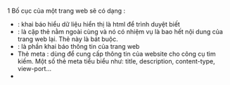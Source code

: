 1 Bố cục của một trang web sẽ có dạng :

+ <!DOCTYPE html> : khai báo hiểu dữ liệu hiển thị là html để trình duyệt biết
+ <html> : là cặp thẻ nằm ngoài cùng và nó có nhiệm vụ là bao hết nội dung của trang web lại. Thẻ này là bát buộc.
+ <head> :  là phần khai báo thông tin của trang web
+ Thẻ meta : dùng để cung cấp thông tin của website cho công cụ tìm kiếm. Một số thẻ meta tiểu biểu như: title, description, content-type, view-port...
+ <title> nằm bên trong thẻ <head> và đây chính là khai báo tiêu đề cho trang web.
+ body : là thành phần quan trọng nhất , nó chứa các đoạn mã dùng để hiển thị trên website
+ Các thẻ còn lại nằm trong thẻ body chính là các thẻ định dạng dữ liệu

Như vậy trong một website chúng ta chia làm hai phần chính : 
 + Phần 1 : Là những khai báo thông tin cho website và ta đặt nó trong thẻ head
 + Phần 2 : Là phần hiển thị định dạng nội dung của trang web mà ta đặt trong thẻ body

2 . Bố cục cơ bản và bao quát nhất của hầu hết các trang web
  + Headers
  + Menu
  + Main content
  + Sidebar
  + Footer

2 . Html cơ bản 
  - Tiêu đề html : Các tiêu đề của html được xác định bằng các thẻ từ h1 - h6
   VD : <h1>This is heading 1</h1>
        <h2>This is heading 2</h2>
        <h3>This is heading 3</h3>
  - Đoạn văn html : các đoạn html được xác định bằng thẻ p 
   VD : <p>This is a paragraph.</p>
        <p>This is another paragraph.</p>
  - Liên kết html : Các thẻ liên kết được xác định bằng thẻ a 
     VD : <a href="https://www.w3schools.com">This is a link</a>
  - Hình ảnh html : thẻ img , src = source
     Vd : <img src="w3schools.jpg" alt="W3Schools.com" width="104" height="142">

3 . Phần tử html 
   - Quy tắc viết các phần tử trong html : khi mở một thẻ tagname phải đóng nó lại
    <tagname > Nội dung ... </tagname>
    - Các phần tử lồng  nhau : Các phần tử trong html có thể lồng vào nhau ( nghĩ là các phần tử này có thể chứa các phần tử khác )
    -Phần tử HTML trống : phần tử không có nội dung gọi là phần tử trống
     vd thẻ <br> là để ngắt dòng 
    -html không phân biệt chữ hoa chữ thường : 
      thẻ <P> cũng giống như thẻ <p>  , nhưng mà nên viết bằng chữ thường 

4 . Thuộc tính HTML 
   - tất cả các phần tử html có thể có thuộc tính
   - các thuộc tính cung cấp thông tin bổ sung cho các phần tử
   - các thuộc tính luôn được chỉ định trong thẻ bắt đầu
   - các thuộc tính thường có trong các cặp tên / và có kiểu : name : "value"
                
   vd trong thẻ a 
   <a href="https://www.w3schools.com">Visit W3Schools</a>
   + có thuộc tính là href , thuộc tính này chỉ định các url của trang mà liên kết chuyển đến
   <img src="img_girl.jpg">
   + thuộc tính src : chỉ định đường dẫn đến đường dẫn mà hình ảnh sẽ được hiển thị
   - có 2 các để chỉ URL trong thẻ img
    + URL tuyệt đối : là liên kết đến hình ảnh bên ngoài được lưu trữ ở một trang web khác
    + URL tương đối : mình sẽ download ảnh đấy về máy , xong rồi cho vào thư mục của tệp 

+Note : nên dùng url tương đối , vì khi lấy url tuyệt đối thì khi mà ảnh của trang web đó thay đổi thì ảnh của mình sẽ thay đổi theo luôn , và nhiều khi còn bị hỏng tên miền

    - thuộc tính chiều dài chiều rộng : chỉ định chiều cao và chiều rộng của hình ảnh ( tính bằng pixel)
       <img src="img_girl.jpg" width="500" height="600">
    - thuộc tính alt : thay thế hình ảnh bằng văn bản nếu hình ảnh bị lỗi
    - thuộc tính style : Thuộc tính style được sử dụng để thêm kiểu vào một phần tử, chẳng hạn như màu sắc, phông chữ, kích thước, v.v.
       <p style="color:red;">This is a red paragraph.</p>
    - thuộc tính lang : luôn bao gồm langthuộc tính bên trong <html>thẻ, để khai báo ngôn ngữ của trang Web. Điều này có nghĩa là để hỗ trợ các công cụ tìm kiếm và trình duyệt
    - thuộc tính tiêu đề : Thuộc titletính xác định một số thông tin bổ sung về một phần tử , giá trị của thuộc tính title sẽ được hiển thị dưới dạng chú giải công cụ khi bạn di chuột qua phần tử:

5 . Đoạn văn html 
  phần tử p xác định một đoạn văn , một đoạn văn luôn bắt đầu trên một dòng mới và các trình duyệt sẽ tự động thêm một số khoảng trắng (lề) vào trước và sau một đoạn văn.

  - hiển thị html : 
     + Bạn không thể chắc chắn HTML sẽ được hiển thị như thế nào
     + Màn hình lớn hay nhỏ và các cửa sổ được thay đổi kích thước sẽ tạo ra các kết quả khác nhau
     + Trình duyệt sẽ tự động loại bỏ bất kì khoảng trắng và dòng thừa khi trang được hiển thị lên 
    
  - quy tắc ngang html 
     Thẻ <hr> dùng để tạo một dòng kẻ ngang giúp tách nội dung trong trang 
     Thẻ <hr> cũng là một thẻ trống

  -  ngắt dòng html 
     Thẻ <br>  dùng để ngắt dòng xuống một dòng mới
     Thể <br> cũng là một thẻ trống
 
  - Giải pháp của vấn đề bài thơ 
    Thẻ <pre> xác định  văn bản định dang trước

5 : Style HTML

 - Thuộc tính HTML styleđược sử dụng để thêm kiểu vào một phần tử, chẳng hạn như màu sắc, phông chữ, kích thước, v.v.
 - cú pháp : <tagname style="property: value"></tagname>

6 : Định dạnh HTML

- html có một số thẻ để xác định văn bản có ý nghĩa được biệt  (tạo cho nó một điểm nhấn)
- Các phần tử định dạng được thiết kế để hiển thị các loại văn bản đặc biệt
        + <b>- Chữ in đậm
        + <strong>- Văn bản quan trọng
        + <i>- Văn bản in nghiêng
        + <em>- Đoạn văn bản được nhấn mạnh , in nghiêng
        + <mark>- Văn bản được đánh dấu
        + <small>- Văn bản nhỏ hơn
        + <del>- Văn bản đã xóa
        + <ins>- Đã chèn văn bản
        + <sub>- Văn bản chỉ số
        + <sup>- Văn bản siêu cấp

7 : Trích dẫn HTML 

 - Phần tử HTML <blockquote>xác định một phần được trích dẫn từ một nguồn khác.
   Trình duyệt thường thụt lề <blockquote>các phần tử.
 
 - Thẻ HTML <q>xác định một trích dẫn ngắn.
    Các trình duyệt thường chèn dấu ngoặc kép xung quanh dấu ngoặc kép.
 - Thẻ HTML <abbr>xác định chữ viết tắt hoặc từ viết tắt, như "HTML", "CSS", "Mr.", "Dr.", "ASAP", "ATM".
   Đánh dấu các chữ viết tắt có thể cung cấp thông tin hữu ích cho trình duyệt, hệ thống dịch thuật và công cụ tìm kiếm.
 - Thẻ HTML <address>xác định thông tin liên hệ của tác giả / chủ sở hữu của một tài liệu hoặc một bài báo.

Thông tin liên hệ có thể là địa chỉ email, URL, địa chỉ thực, số điện thoại, phương tiện truyền thông xã hội, v.v.

Văn bản trong <address>phần tử thường hiển thị ở dạng nghiêng và các trình duyệt sẽ luôn thêm dấu ngắt dòng trước và sau <address>phần tử.

- Thẻ HTML <cite>xác định tiêu đề của một tác phẩm sáng tạo (ví dụ: một cuốn sách, một bài thơ, một bài hát, một bộ phim, một bức tranh, một tác phẩm điêu khắc, v.v.).

Lưu ý: Tên của một người không phải là tên của một tác phẩm.

Văn bản trong <cite>phần tử thường hiển thị ở dạng nghiêng .

8  Commnent trong html
 <!-- --> hoặc ctrl+k Ctrl + C
 - giúp thể hiện ý nghĩa  của đoạn code 
9  HTML favicon
  Thể hiện một hình ảnh trên thanh tiêu đề trang web
10 : Màu HTML 
- Màu color : 
- Màu rbg : đại diện cho các nguồn sáng Đỏ , Xanh Lá , Và xanh da trời
  + Mỗi tham số của màu có giá trị từ 0 - 255
  + vd : rbg(255,0,0) được hiển thị là màu đỏ , vì màu đỏ được đặt giá trị cao nhất , còn lại gtri bằng 0
  + Để hiện thị màu đen : rbg(0,0,0)
  + Để hiển thị màu trắng : rbg(255,255,255)
- Màu rbga : cũng là  màu rbg nhưng có thể alpha (độ mờ)
- Màu HEX : là màu được chỉ định bằng giá trị thập lục phân 
  + #rrggbb : lần lượt rr(đỏ) , gg(xanh lá) , bb(xanh da trời)
- Màu HSL : viết tắt của màu sắc , độ bão hoà , màu sắc

11 : HTML , CSS
 - Các cách để tạo viết css cho trang web

